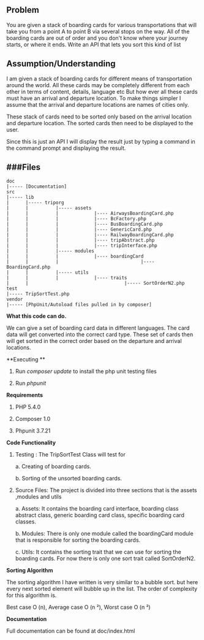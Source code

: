 <span id="OLE_LINK4" class="anchor"><span id="OLE_LINK1" class="anchor"><span id="OLE_LINK2" class="anchor"></span></span></span>Problem
----------------------------------------------------------------------------------------------------------------------------------------

You are given a stack of boarding cards for various transportations that
will take you from a point A to point B via several stops on the way.
All of the boarding cards are out of order and you don't know where your
journey starts, or where it ends. Write an API that lets you sort this
kind of list

<span id="OLE_LINK6" class="anchor"><span id="OLE_LINK5" class="anchor"></span></span>Assumption/Understanding
--------------------------------------------------------------------------------------------------------------

I am given a stack of boarding cards for different means of
transportation around the world. All these cards may be completely
different from each other in terms of content, details, language etc But
how ever all these cards must have an arrival and departure location. To
make things simpler I assume that the arrival and departure locations
are names of cities only.

These stack of cards need to be sorted only based on the arrival location
and departure location. The sorted cards then need to be displayed to
the user.

Since this is just an API I will display the result just by typing a
command in the command prompt and displaying the result.

###Files
-------------------

    doc
    |----- [Documentation]
    src
    |----- lib
    |      |----- triporg
    |      |          |----- assets
    |      |          |             |---- AirwaysBoardingCard.php 
    |      |          |             |---- BcFactory.php 
    |      |          |             |---- BusBoardingCard.php 
    |      |          |             |---- GenericCard.php
    |      |          |             |---- RailwayBoardingCard.php
    |      |          |             |---- tripAbstract.php
    |      |          |             |---- tripInterface.php
    |      |          |----- modules
    |      |          |             |---- boardingCard
    |      |          |                              |---- BoardingCard.php
    |      |          |----- utils
    |      |          |             |---- traits
    |      |                                   |----- SortOrderN2.php
    test                                   
    |----- TripSortTest.php
    vendor                              
    |----- [PhpUnit/Autoload files pulled in by composer]                           
                                      
 

**What this code can do.**

We can give a set of boarding card data in different languages. The card
data will get converted into the correct card type. These set of cards
then will get sorted in the correct order based on the departure and
arrival locations.

**Executing **

1.  Run *composer update* to install the php unit testing files

2.  Run *phpunit*

**Requirements**

1.  PHP 5.4.0

2.  Composer 1.0

3.  Phpunit 3.7.21

**Code Functionality**

1.  Testing : The TripSortTest Class will test for

    a.  Creating of boarding cards.

    b.  Sorting of the unsorted boarding cards.

2.  Source Files: The project is divided into three sections that is the
    assets ,modules and utils

    a.  Assets: It contains the boarding card interface, boarding class
        abstract class, generic boarding card class, specific boarding
        card classes.

    b.  Modules: There is only one module called the boardingCard module
        that is responsible for sorting the boarding cards.

    c.  Utils: It contains the sorting trait that we can use for sorting
        the boarding cards. For now there is only one sort trait
        called SortOrderN2.

**Sorting Algorithm**

The sorting algorithm I have written is very similar to a bubble sort.
but here every next sorted element will bubble up in the list. The order
of complexity for this algorithm is.

Best case O (n), Average case O (n ²), Worst case O (n ²)


**Documentation**

Full documentation can be found at   doc/index.html